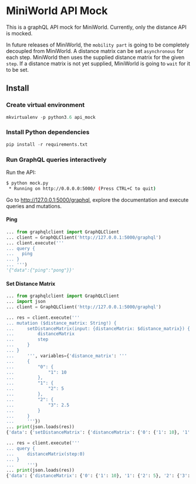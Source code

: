 # MiniWorld API Mock

This is a graphQL API mock for MiniWorld.
Currently, only the distance API is mocked.

In future releases of MiniWorld, the `mobility part` is going to be completely decoupled from MiniWorld.
A distance matrix can be set `asynchronous` for each step. MiniWorld then uses the supplied distance matrix for the given `step`.
If a distance matrix is not yet supplied, MiniWorld is going to `wait` for it to be set.


## Install

### Create virtual environment
```python
mkvirtualenv -p python3.6 api_mock
```

### Install Python dependencies

```python
pip install -r requirements.txt
```


### Run GraphQL queries interactively

Run the API:

```bash
$ python mock.py
 * Running on http://0.0.0.0:5000/ (Press CTRL+C to quit)
```

Go to http://127.0.0.1:5000/graphql, explore the documentation and execute queries and mutations.

#### Ping

```python
... from graphqlclient import GraphQLClient
... client = GraphQLClient('http://127.0.0.1:5000/graphql')
... client.execute('''
... query {
...   ping
... }
... ''')
'{"data":{"ping":"pong"}}'
```

#### Set Distance Matrix

```python
... from graphqlclient import GraphQLClient
... import json
... client = GraphQLClient('http://127.0.0.1:5000/graphql')

... res = client.execute('''
... mutation ($distance_matrix: String!) {
...     setDistanceMatrix(input: {distanceMatrix: $distance_matrix}) {
...         distanceMatrix
...         step
...     }
... }
...     ''', variables={'distance_matrix': '''
...     {
...         "0": {
...             "1": 10
...         },
...         "1": {
...             "2": 5
...         },
...         "2": {
...             "3": 2.5
...         }
...     }
...     '''})
... print(json.loads(res))
{'data': {'setDistanceMatrix': {'distanceMatrix': {'0': {'1': 10}, '1': {'2': 5}, '2': {'3': 2.5}}, 'step': 5}}}

... res = client.execute('''
... query {
...     distanceMatrix(step:0)
... }
...     ''')
... print(json.loads(res))
{'data': {'distanceMatrix': {'0': {'1': 10}, '1': {'2': 5}, '2': {'3': 2.5}}}}
```